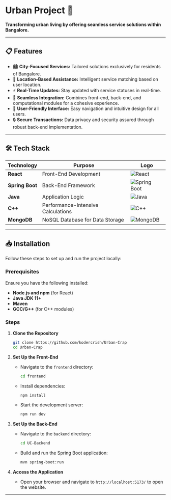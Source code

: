 # Urban Project 🌆  
**Transforming urban living by offering seamless service solutions within Bangalore.**  

---

## 📋 Features  

- 🏙️ **City-Focused Services:** Tailored solutions exclusively for residents of Bangalore.  
- 📍 **Location-Based Assistance:** Intelligent service matching based on user location.  
- ⚡ **Real-Time Updates:** Stay updated with service statuses in real-time.  
- 🔄 **Seamless Integration:** Combines front-end, back-end, and computational modules for a cohesive experience.  
- 📱 **User-Friendly Interface:** Easy navigation and intuitive design for all users.  
- 🔒 **Secure Transactions:** Data privacy and security assured through robust back-end implementation.  

---

## 🛠️ Tech Stack  

| **Technology**   | **Purpose**                       | **Logo**                                                                                     |  
|-------------------|-----------------------------------|---------------------------------------------------------------------------------------------|  
| **React**         | Front-End Development            | ![React](https://img.icons8.com/color/48/000000/react-native.png)                           |  
| **Spring Boot**   | Back-End Framework               | ![Spring Boot](https://img.icons8.com/color/48/000000/spring-logo.png)                      |                            |  
| **Java**          | Application Logic  | ![Java](https://img.icons8.com/color/48/000000/java-coffee-cup-logo.png)                   |  
| **C++**           | Performance-Intensive Calculations    | ![C++](https://img.icons8.com/color/48/000000/c-plus-plus-logo.png)                         |  
| **MongoDB**       | NoSQL Database for Data Storage  | ![MongoDB](https://img.icons8.com/color/48/000000/mongodb.png)                              |  

---

## 📥 Installation  

Follow these steps to set up and run the project locally:  

### Prerequisites  
Ensure you have the following installed:  
- **Node.js and npm** (for React)  
- **Java JDK 11+**  
- **Maven**  
- **GCC/G++** (for C++ modules)  

### Steps  

1. **Clone the Repository**  
   ```bash  
   git clone https://github.com/kodercrish/Urban-Crap  
   cd Urban-Crap  
   ```  

2. **Set Up the Front-End**  
   - Navigate to the `frontend` directory:  
     ```bash  
     cd frontend  
     ```  
   - Install dependencies:  
     ```bash  
     npm install  
     ```  
   - Start the development server:  
     ```bash  
     npm run dev  
     ```  

3. **Set Up the Back-End**  
   - Navigate to the `backend` directory:  
     ```bash  
     cd UC-Backend  
     ```  
   - Build and run the Spring Boot application:  
     ```bash  
     mvn spring-boot:run  
     ```   

4. **Access the Application**  
   - Open your browser and navigate to `http://localhost:5173/` to open the website.  

---

